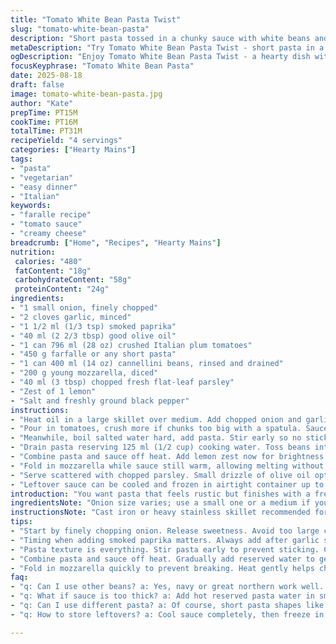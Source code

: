 ```yaml
---
title: "Tomato White Bean Pasta Twist"
slug: "tomato-white-bean-pasta"
description: "Short pasta tossed in a chunky sauce with white beans and melted creamy cheese. Onion and garlic sautéed in olive oil with red pepper flakes, then combined with crushed canned tomatoes and fresh herbs. Beans added late to keep shape but warm through. Cheese folded in off heat to melt gently. Parsley in place of chives. A hint of smoked paprika replaces the piment broyé for a subtle smoky kick. Salt and pepper adjusted at stages. A little lemon zest brightens at the end."
metaDescription: "Try Tomato White Bean Pasta Twist - short pasta in a chunky sauce with creamy cheese and white beans for a delightful meal."
ogDescription: "Enjoy Tomato White Bean Pasta Twist - a hearty dish with short pasta, white beans, and a flavorful sauce that bursts with aroma."
focusKeyphrase: "Tomato White Bean Pasta"
date: 2025-08-18
draft: false
image: tomato-white-bean-pasta.jpg
author: "Kate"
prepTime: PT15M
cookTime: PT16M
totalTime: PT31M
recipeYield: "4 servings"
categories: ["Hearty Mains"]
tags:
- "pasta"
- "vegetarian"
- "easy dinner"
- "Italian"
keywords:
- "faralle recipe"
- "tomato sauce"
- "creamy cheese"
breadcrumb: ["Home", "Recipes", "Hearty Mains"]
nutrition: 
 calories: "480"
 fatContent: "18g"
 carbohydrateContent: "58g"
 proteinContent: "24g"
ingredients:
- "1 small onion, finely chopped"
- "2 cloves garlic, minced"
- "1 1/2 ml (1/3 tsp) smoked paprika"
- "40 ml (2 2/3 tbsp) good olive oil"
- "1 can 796 ml (28 oz) crushed Italian plum tomatoes"
- "450 g farfalle or any short pasta"
- "1 can 400 ml (14 oz) cannellini beans, rinsed and drained"
- "200 g young mozzarella, diced"
- "40 ml (3 tbsp) chopped fresh flat-leaf parsley"
- "Zest of 1 lemon"
- "Salt and freshly ground black pepper"
instructions:
- "Heat oil in a large skillet over medium. Add chopped onion and garlic. Stir gently. Bubbles forming? Time to add paprika right now. It tingles aroma, no bitterness."
- "Pour in tomatoes, crush more if chunks too big with a spatula. Sauce bubbles rapidly. Lower heat to maintain a gentle simmer. Cook 7 to 8 min until thickened, watch for color deepening to bright red. Smell should shift from raw tomato to earthy richness."
- "Meanwhile, boil salted water hard, add pasta. Stir early so no sticking. Cook until just shy of al dente—bite should have a slight resistance but not chalky."
- "Drain pasta reserving 125 ml (1/2 cup) cooking water. Toss beans into the simmering sauce. Stir, warm through 3 to 4 minutes—avoid mashing them, keep integrity intact."
- "Combine pasta and sauce off heat. Add lemon zest now for brightness. Stir gently, adding reserved pasta water gradually just enough to loosen, not watery, glossy finish. Season with salt and pepper carefully, taste before over-salting."
- "Fold in mozzarella while sauce still warm, allowing melting without breaking cheese texture. Cover for a minute to help cheese melt if necessary."
- "Serve scattered with chopped parsley. Small drizzle of olive oil optional. Use sharp utensils to maneuver soft cheese and firm pasta together."
- "Leftover sauce can be cooled and frozen in airtight container up to 1 month. Beans might soften more once reheated—add extra cheese freshly at serving."
introduction: "You want pasta that feels rustic but finishes with a fresh pop. Skip the usual chili flakes for smoked paprika to layer flavor without heat overtaking. Crunchy garlic aroma swells in olive oil before liquid hits. The beans add heft without heaviness. Pasta texture is everything here—overcooked farfalle becomes mush; underdone, a rude bite. Timing is crucial; cook pasta while sauce thickens but don’t rush. Cheese choice shifts everything—mozzarella brings softness and richness that melts gorgeously yet isn’t overpowering like provolone. A twist of lemon invigorates deep tomato and smoky spice. Parsley cuts the richness last second. A confident, practical weeknight meal that shows you know your fundamentals."
ingredientsNote: "Onion size varies; use a small one or a medium if you prefer stronger sweetness. Instead of smoked paprika, you can substitute dried oregano or a pinch of mild chili if you want subtle heat without smoke. Cannellini beans swap well with navy or great northern beans, just rinse thoroughly to remove canning liquid flavor. Fresh mozzarella is soft and fresh, melt-ready—if unavailable, young provolone or fontina can be used but slice thinner and add slowly for even melting. Lemon zest is non-negotiable for brightness; avoid juice here as it will thin the sauce too much. Fresh parsley is clean and aromatic, preferred over chives if fresh chives are missing. Olive oil quality impacts flavor—extra virgin works best here, but standard olive oil will do in pinch. Avoid sunflower or vegetable oil as flavor will be flat."
instructionsNote: "Cast iron or heavy stainless skillet recommended for even heat retention, prevents scorching of garlic or paprika. Always add paprika after oil shimmers but before tomatoes to bloom spices without burning. Crushed tomatoes can be lightly pulsed in their can or crushed by hand but uniformity helps cooking and texture. Once beans go in, maintain gentle simmer to keep beans from falling apart. Resist over-stirring pasta with sauce—it encourages mashy texture. Reserve pasta water saves sauce—add sparingly to adjust thickness and lock sauce onto pasta surfaces with starch. Folding cheese off heat prevents oil separation and rubbery texture. Use lid for 1 minute if cheese doesn’t melt fully. Taste and adjust salt at the end; canned tomatoes and beans have variable saltiness. If sauce is too acidic, a pinch of sugar or splash of cream balances. If sauce thickens too soon, add hot pasta water gradually. Timing overlaps—multitask pasta prep while sauce simmers for efficiency. Serve immediately to enjoy best texture contrast."
tips:
- "Start by finely chopping onion. Release sweetness. Avoid too large chunks. Garlic comes next. Mince finely. It infuses oil with aroma. Use good olive oil—extra virgin is best for flavor depth."
- "Timing when adding smoked paprika matters. Always add after garlic shimmers. It blooms, enhancing flavor. If burnt, bitterness ruins sauce. Keep heat moderate. Watch closely as you add tomatoes."
- "Pasta texture is everything. Stir pasta early to prevent sticking. Cook slightly under al dente. Should have resistance. Those bites matter for final dish appeal. Drain saved water crucial for adjusting sauce."
- "Combine pasta and sauce off heat. Gradually add reserved water to get desired consistency. Sauce should be glossy, not watery. Watch salt levels closely. Taste as you go. Tomatoes' salt level varies."
- "Fold in mozzarella quickly to prevent breaking. Heat gently helps cheese melt without becoming rubbery. Use lid if needed. Covered for a minute encourages melt. Check both sauce and cheese—a textural balance."
faq:
- "q: Can I use other beans? a: Yes, navy or great northern work well. Just rinse thoroughly. Keep texture intact; avoid over-mashing. Can even skip beans if you want a lighter touch."
- "q: What if sauce is too thick? a: Add hot reserved pasta water in small amounts. Stir while checking consistency. Also, if sauce feels acidic, a pinch of sugar might alter taste."
- "q: Can I use different pasta? a: Of course, short pasta shapes like penne or rotini are options. Adjust cooking times as necessary. Watch closely for doneness; serve al dente."
- "q: How to store leftovers? a: Cool sauce completely, then freeze in airtight containers. Lasts up to 1 month. Reheat carefully. Beans might soften more on reheating. Fresh cheese can be added at serving."

---
```

